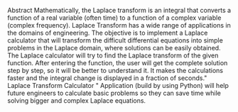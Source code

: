 Abstract
Mathematically, the Laplace transform is an integral that converts a function of a real variable (often time) to a function of a complex variable (complex frequency).
Laplace Transform has a wide range of applications in the domains of engineering. 
The objective is to implement a Laplace calculator that will transform the difficult differential equations into simple problems 
in the Laplace domain, where solutions can be easily obtained. The Laplace calculator will try to find the Laplace transform of the given function. After entering the function, the user will get the complete solution step by step, so it will be better to understand it.
It makes the calculations faster and the integral change is displayed in a fraction of seconds." Laplace Transform Calculator " Application (build by using Python) will help future engineers to calculate basic problems so they can save time while solving bigger and complex Laplace equations.
